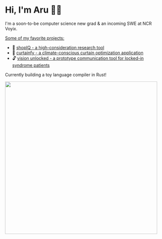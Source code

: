 # Hi, I'm Aru 👋🏽

I'm a soon-to-be computer science new grad & an incoming SWE at NCR Voyix.

<ins>Some of my favorite projects:</ins>
- 🛒 [shopIQ - a high-consideration research tool](https://github.com/arugyani/shopIQ)
- 🔋 [curtainfy - a climate-conscious curtain optimization application](https://github.com/arugyani/curtainfy)
- 🔓 [vision unlocked - a prototype communication tool for locked-in syndrome patients](https://github.com/arugyani/vision-unlocked)

Currently building a toy language compiler in Rust!

<img src="https://user-images.githubusercontent.com/74038190/212748830-4c709398-a386-4761-84d7-9e10b98fbe6e.gif" width="500">
